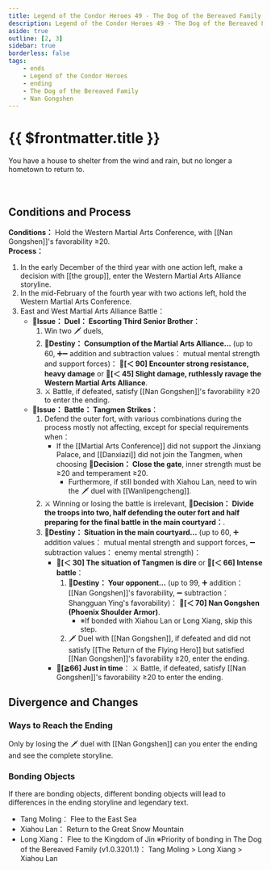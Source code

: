 ```yaml
---
title: Legend of the Condor Heroes 49 - The Dog of the Bereaved Family
description: Legend of the Condor Heroes 49 - The Dog of the Bereaved Family.
aside: true
outline: [2, 3]
sidebar: true
borderless: false
tags:
    - ends
    - Legend of the Condor Heroes
    - ending
    - The Dog of the Bereaved Family
    - Nan Gongshen
---
```


# {{ $frontmatter.title }}

<EndBackground no=49 title="The Dog of the Bereaved Family">
You have a house to shelter from the wind and rain, but no longer a hometown to return to.<br>
<br>
<br>
<!-- Due to formatting, some blank lines are inserted here, do not remove without reason -->
</EndBackground>

## Conditions and Process

<b>Conditions：</b> Hold the Western Martial Arts Conference, with [[Nan Gongshen]]'s favorability ≥20.<br>
<b>Process：</b><br>

1. In the early December of the third year with one action left, make a decision with [[the group]], enter the Western Martial Arts Alliance storyline.
2. In the mid\-February of the fourth year with two actions left, hold the Western Martial Arts Conference.
3. East and West Martial Arts Alliance Battle：
    - **📜Issue： Duel： Escorting Third Senior Brother**：
        1. Win two 🗡️ duels,
        2. **🎲Destiny： Consumption of the Martial Arts Alliance...** (up to 60, ➕➖ addition and subtraction values： mutual mental strength and support forces)： **🧾[＜ 90] Encounter strong resistance, heavy damage** or **🧾[＜ 45] Slight damage, ruthlessly ravage the Western Martial Arts Alliance**.
        3. ⚔️ Battle, if defeated, satisfy [[Nan Gongshen]]'s favorability ≥20 to enter the ending.
    - **📜Issue： Battle： Tangmen Strikes**：
        1. Defend the outer fort, with various combinations during the process mostly not affecting, except for special requirements when：
            - If the [[Martial Arts Conference]] did not support the Jinxiang Palace, and [[Danxiazi]] did not join the Tangmen, when choosing **📖Decision： Close the gate**, inner strength must be ≥20 and temperament ≥20.
                - Furthermore, if still bonded with <Girl5Icon>Xiahou Lan</Girl5Icon>, need to win the 🗡️ duel with [[Wanlipengcheng]].
        2. ⚔️ Winning or losing the battle is irrelevant, **📖Decision： Divide the troops into two, half defending the outer fort and half preparing for the final battle in the main courtyard：**.
        3. **🎲Destiny： Situation in the main courtyard...** (up to 60, ➕ addition values： mutual mental strength and support forces, ➖ subtraction values： enemy mental strength)：
            - **🧾[＜ 30] The situation of Tangmen is dire** or **🧾[＜ 66] Intense battle**：
                1. **🎲Destiny： Your opponent...** (up to 99, ➕ addition： [[Nan Gongshen]]'s favorability, ➖ subtraction： <Girl4Icon>Shangguan Ying</Girl4Icon>'s favorability)： **🧾[＜ 70] Nan Gongshen (Phoenix Shoulder Armor)**.
                    - ※If bonded with <Girl5Icon>Xiahou Lan</Girl5Icon> or <Girl8Icon>Long Xiang</Girl8Icon>, skip this step.
                2. 🗡️ Duel with [[Nan Gongshen]], if defeated and did not satisfy [[The Return of the Flying Hero]] but satisfied [[Nan Gongshen]]'s favorability ≥20, enter the ending.
            - **🧾[≧66] Just in time**： ⚔️ Battle, if defeated, satisfy [[Nan Gongshen]]'s favorability ≥20 to enter the ending.

## Divergence and Changes

### Ways to Reach the Ending

Only by losing the 🗡️ duel with [[Nan Gongshen]] can you enter the ending and see the complete storyline.

### Bonding Objects

If there are bonding objects, different bonding objects will lead to differences in the ending storyline and legendary text.

-   <Girl0Icon>Tang Moling</Girl0Icon>： Flee to the East Sea
-   <Girl5Icon>Xiahou Lan</Girl5Icon>： Return to the Great Snow Mountain
-   <Girl8Icon>Long Xiang</Girl8Icon>： Flee to the Kingdom of Jin
    ※Priority of bonding in The Dog of the Bereaved Family (v1.0.3201.1)： <Girl0Icon>Tang Moling</Girl0Icon> > <Girl8Icon>Long Xiang</Girl8Icon> > <Girl5Icon>Xiahou Lan</Girl5Icon>
